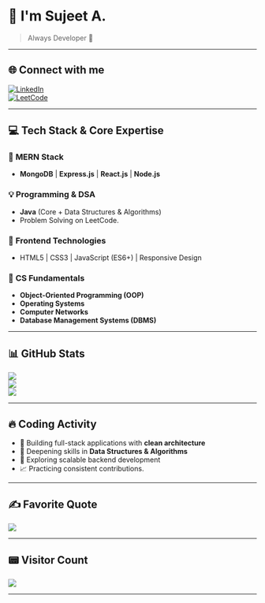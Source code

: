# 👋 I'm Sujeet A.

> Always Developer 🚀 

---

## 🌐 Connect with me

[![LinkedIn](https://img.shields.io/badge/LinkedIn-%230077B5.svg?style=for-the-badge&logo=linkedin&logoColor=white)](https://www.linkedin.com/in/sujeet-m-a-39a86b2b9)  
[![LeetCode](https://img.shields.io/badge/LeetCode-%2300B8D9.svg?style=for-the-badge&logo=leetcode&logoColor=white)](https://leetcode.com/u/sujeet_2330/)

---

## 💻 Tech Stack & Core Expertise

### 🌟 **MERN Stack**
- **MongoDB** | **Express.js** | **React.js** | **Node.js**

### 💡 **Programming & DSA**
- **Java** (Core + Data Structures & Algorithms)
- Problem Solving on LeetCode.

### 🎨 **Frontend Technologies**
- HTML5 | CSS3 | JavaScript (ES6+) | Responsive Design

### 🧠 **CS Fundamentals**
- **Object-Oriented Programming (OOP)**
- **Operating Systems**
- **Computer Networks**
- **Database Management Systems (DBMS)**

---

## 📊 GitHub Stats

![](https://github-readme-stats.vercel.app/api?username=sujeets2330&theme=radical&hide_border=false&show_icons=true)<br/>
![](https://github-readme-streak-stats.herokuapp.com/?user=sujeets2330&theme=radical&hide_border=false)<br/>
![](https://github-readme-stats.vercel.app/api/top-langs/?username=sujeets2330&theme=radical&hide_border=false&layout=compact)

---

## 🔥 Coding Activity

- 💼 Building full-stack applications with **clean architecture**
- 🧠 Deepening skills in **Data Structures & Algorithms**
- 🔭 Exploring scalable backend development
- 📈 Practicing consistent contributions.

---

## ✍️ Favorite Quote

![](https://quotes-github-readme.vercel.app/api?type=horizontal&theme=light)

---

## 📟 Visitor Count

[![](https://visitcount.itsvg.in/api?id=sujeets2330&icon=5&color=1)](https://visitcount.itsvg.in)

---
